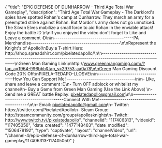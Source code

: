 {
    "title": "EPIC DEFENSE OF DUNHARROW - Third Age Total War Gameplay",
    "description": "Third Age Total War Gameplay - The Darklord's spies have spotted Rohan's camp at Dunharrow.  They march an army for a preempted strike against Rohan.  But Mordor's army does not go unnoticed.  The Silvan Elves mobilize a small force to aid Rohan in the enviable attack!  Enjoy the battle :D \n\nIf you enjoyed the video don't forget to Like and Leave a comment :D\n\n-----------------------------------------PA Merchandise----------------------------------------------\n\nRepresent the Knight's of Apollo!\nBuy a T-shirt Here: http:\/\/shop.spreadshirt.com\/pixelatedapollo\/\n\n---------------------------------------------------------------------------------------------------------------\nGreen Man Gaming Link:\nhttp:\/\/www.greenmangaming.com\/?tap_a=1964-996bbb&tap_s=29753-aa0a78\n\nGreen Man Gaming Discount Code 20% Off:\nPIXELA-TEDAPO-LLOSVE\n\n----------------------------------How You Can Support Me! -----------------------------------\n\n- Like, share and leave a comment :D\n- Turn OFF adblock or whitelist my channel\n- Buy a Game from Green Man Gaming (Use the Link Above) \n- Send me a GREAT battle Replay: pixelatedapollo@gmail.com\n\n------------------------------------------Connect With Me!-----------------------------------------\n\n- Email: pixelatedapollo@gmail.com\n- Twitter: https:\/\/twitter.com\/PixelatedApollo\n- Steam Group:  http:\/\/steamcommunity.com\/groups\/apollosknights\n- Twitch: http:\/\/www.twitch.tv\/pixelatedapollo",
    "channelid": "117406313",
    "videoid": "117405050",
    "date_created": "1477148403",
    "date_modified": "1506478192",
    "type": "captivate",
    "layout": "channelVideo",
    "url": "\/channel-4\/epic-defense-of-dunharrow-third-age-total-war-gameplay\/117406313-117405050"
}